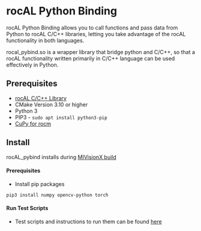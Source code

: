 # rocAL Python Binding

rocAL Python Binding allows you to call functions and pass data from Python to rocAL C/C++ libraries,
letting you take advantage of the rocAL functionality in both languages.

rocal_pybind.so is a wrapper library that bridge python and C/C++, so that a rocAL functionality
written primarily in C/C++ language can be used effectively in Python.

## Prerequisites
* [rocAL C/C++ Library](../rocAL/README.md#prerequisites)
* CMake Version 3.10 or higher
* Python 3
* PIP3 - `sudo apt install python3-pip`
* [CuPy for rocm](https://github.com/ROCmSoftwarePlatform/cupy)

## Install
rocAL_pybind installs during [MIVisionX build](https://github.com/ROCm/MIVisionX#build--install-mivisionx)

#### Prerequisites

* Install pip packages
````
pip3 install numpy opencv-python torch
````

#### Run Test Scripts
* Test scripts and instructions to run them can be found [here](examples/)
